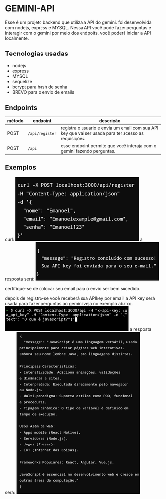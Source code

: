 # GEMINI-API

Esse é um projeto backend que utiliza a API do gemini. foi desenvolvida com nodejs, express e MYSQL. Nessa API você pode fazer perguntas e interagir com o gemini por meio dos endpoits. você poderá iniciar a API localmente.

## Tecnologias usadas
- nodejs
- express
- MYSQL
- sequelize
- bcrypt para hash de senha
- BREVO para o envio de emails

## Endpoints
| método | endpoint | descrição |
|--------|--------|---------|
| POST | `/api/register` | registra o usuario e envia um email com sua API key que vai ser usada para ter acesso as requisições.
| POST | `/api` | esse endpoint permite que você interaja com o gemini fazendo perguntas.

## Exemplos
curl:
<img src="https://github.com/Emanoellima-dev/GEMINI-API/blob/main/imagens/imagem1.jpg" width="400" />
a resposta será:
<img src="https://github.com/Emanoellima-dev/GEMINI-API/blob/main/imagens/imagem2.jpg" width="400" />

certifique-se de colocar seu email para o envio ser bem sucedido.

depois de registra-se você receberá sua APIkey por email. a API key será usada para fazer perguntas ao gemini.veja no exemplo abaixo.
<img src="https://github.com/Emanoellima-dev/GEMINI-API/blob/main/imagens/imagem3.jpg" width="400" />
a resposta será:
<img src="https://github.com/Emanoellima-dev/GEMINI-API/blob/main/imagens/imagem4.jpg" width="400" />